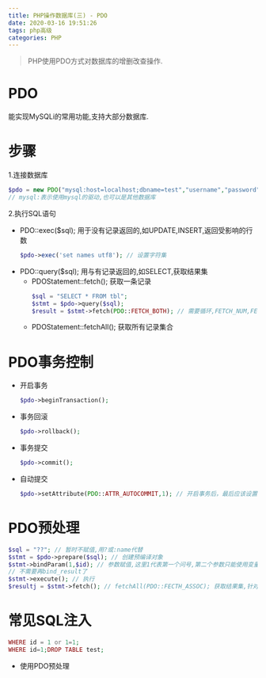 ```yaml
---
title: PHP操作数据库(三) - PDO
date: 2020-03-16 19:51:26
tags: php高级
categories: PHP
---
```

>PHP使用PDO方式对数据库的增删改查操作.

<!--more-->
# PDO
能实现MySQLi的常用功能,支持大部分数据库.

# 步骤
1.连接数据库
```php
$pdo = new PDO("mysql:host=localhost;dbname=test","username","password"); // object, PDO
// mysql:表示使用mysql的驱动,也可以是其他数据库
```
2.执行SQL语句
- PDO::exec($sql); 用于没有记录返回的,如UPDATE,INSERT,返回受影响的行数
  ```php
  $pdo->exec('set names utf8'); // 设置字符集
  ```
- PDO::query($sql); 用与有记录返回的,如SELECT,获取结果集
  * PDOStatement::fetch(); 获取一条记录
    ```php
    $sql = "SELECT * FROM tbl";
    $stmt = $pdo->query($sql);
    $result = $stmt->fetch(PDO::FETCH_BOTH); // 需要循环,FETCH_NUM,FECTH_ASSOC
    ```
  * PDOStatement::fetchAll(); 获取所有记录集合 

# PDO事务控制
- 开启事务
  ```php
  $pdo->beginTransaction();
  ```
- 事务回滚
  ```php
  $pdo->rollback();
  ```
- 事务提交
  ```php
  $pdo->commit();
  ```
- 自动提交
  ```php
  $pdo->setAttribute(PDO::ATTR_AUTOCOMMIT,1); // 开启事务后，最后应该设置自动提交
  ```

# PDO预处理
```php
$sql = "??"; // 暂时不赋值,用?或:name代替
$stmt = $pdo->prepare($sql); // 创建预编译对象
$stmt->bindParam(1,$id); // 参数赋值,这里1代表第一个问号,第二个参数只能使用变量,有几个问好写几句这段代码,bindValue第二个参数可以使用字面量
// 不需要再bind_result了
$stmt->execute(); // 执行
$resultj = $stmt->fetch(); // fetchAll(PDO::FECTH_ASSOC); 获取结果集,针对查询
```

# 常见SQL注入
```php
WHERE id = 1 or 1=1;
WHERE id=1;DROP TABLE test;
```
- 使用PDO预处理